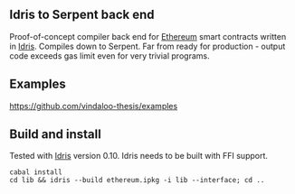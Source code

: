 Idris to Serpent back end
-------------------------
Proof-of-concept compiler back end for [Ethereum](https://ethereum.org/) smart contracts written in [Idris](http://www.idris-lang.org/). Compiles down to Serpent. Far from ready for production - output code exceeds gas limit even for very trivial programs. 


Examples
--------
https://github.com/vindaloo-thesis/examples


Build and install
-----------------
Tested with [Idris](https://github.com/idris-lang/Idris-dev/) version 0.10. Idris needs to be built with FFI support.

    cabal install
    cd lib && idris --build ethereum.ipkg -i lib --interface; cd ..
